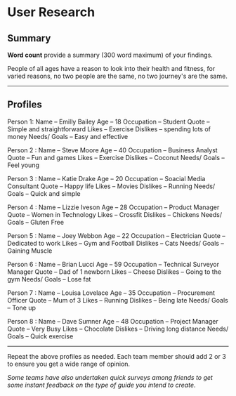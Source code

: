 # User Research

## Summary

**Word count** provide a summary (300 word maximum) of your findings.

People of all ages have a reason to look into their health and fitness, for varied reasons, no two people are the same, no two journey's are the same.

---

## Profiles

Person 1: Name – Emilly Bailey 
Age – 18 
Occupation – Student 
Quote – Simple and straightforward 
Likes – Exercise 
Dislikes – spending lots of money 
Needs/ Goals – Easy and effective

Person 2 : Name – Steve Moore 
Age – 40 
Occupation – Business Analyst 
Quote – Fun and games
Likes – Exercise 
Dislikes – Coconut 
Needs/ Goals – Feel young

Person 3 : Name – Katie Drake 
Age – 20 
Occupation – Soacial Media Consultant 
Quote – Happy life
Likes – Movies 
Dislikes – Running 
Needs/ Goals – Quick and simple

Person 4 : Name – Lizzie Iveson 
Age – 28 
Occupation – Product Manager 
Quote – Women in Technology
Likes – Crossfit 
Dislikes – Chickens 
Needs/ Goals – Gluten Free

Person 5 : Name – Joey Webbon 
Age – 22 
Occupation – Electrician 
Quote – Dedicated to work
Likes – Gym and Football 
Dislikes – Cats 
Needs/ Goals – Gaining Muscle

Person 6 : Name – Brian Lucci 
Age – 59 
Occupation – Technical Surveyor Manager
Quote – Dad of 1 newborn
Likes – Cheese 
Dislikes – Going to the gym 
Needs/ Goals – Lose fat

Person 7 : Name – Louisa Lovelace 
Age – 35 
Occupation – Procurement Officer
Quote – Mum of 3 
Likes – Running 
Dislikes – Being late 
Needs/ Goals – Tone up

Person 8 : Name – Dave Sumner 
Age – 48 
Occupation – Project Manager 
Quote – Very Busy
Likes – Chocolate 
Dislikes – Driving long distance
Needs/ Goals – Quick exercise

---

<!--This can be deleted prior to submission -->

Repeat the above profiles as needed. Each team member should add 2 or 3 to ensure you get a wide range of opinion.

_Some teams have also undertaken quick surveys among friends to get some instant feedback on the type of guide you intend to create_.
